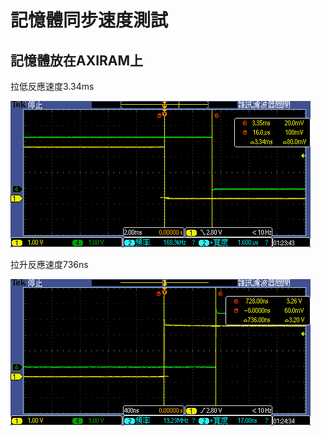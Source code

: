 # 記憶體同步速度測試



## 記憶體放在AXIRAM上

拉低反應速度3.34ms

![TEK00006](pic/readme/TEK00006.PNG)

拉升反應速度736ns

![TEK00007](pic/readme/TEK00007.PNG)